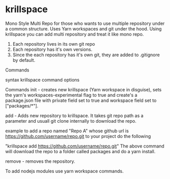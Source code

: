 # krillspace

Mono Style Multi Repo for those who wants to use multiple repository under a common structure.  Uses Yarn workspaces and git under the hood. Using krillspace you can add multi repository and treat it like mono repo.

1. Each repository lives in its own git repo
2. Each repository has it's own versions.
3. Since the each repository has it's own git, they are added to .gitignore by default.  

Commands

syntax
krillspace command options

Commands
init - creates new krillspace (Yarn workspace in disguise), sets the yarn's workspaces-experimental flag to true and create's a package.json file with private field set to true and workspace field set to ["packages/*"].

add - Adds new repository to krillspace. It takes git repo path as a parameter and usuall git clone internally to download the repo.

example to add a repo named "Repo A" whose github url is https://github.com/username/repo.git to your project do the following

"krillspace add https://github.com/username/repo.git"
The above command will download the repo to a folder called packages and do a yarn install.

remove - removes the repository.

To add nodejs modules use yarn workspace commands.
